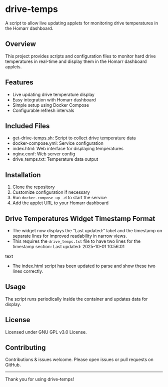 # drive-temps

A script to allow live updating applets for monitoring drive temperatures in the Homarr dashboard.

## Overview

This project provides scripts and configuration files to monitor hard drive temperatures in real-time and display them in the Homarr dashboard applets.

## Features

- Live updating drive temperature display
- Easy integration with Homarr dashboard
- Simple setup using Docker Compose
- Configurable refresh intervals

## Included Files

- get-drive-temps.sh: Script to collect drive temperature data
- docker-compose.yml: Service configuration
- index.html: Web interface for displaying temperatures
- nginx.conf: Web server config
- drive_temps.txt: Temperature data output

## Installation

1. Clone the repository
2. Customize configuration if necessary
3. Run `docker-compose up -d` to start the service
4. Add the applet URL to your Homarr dashboard


## Drive Temperatures Widget Timestamp Format

- The widget now displays the “Last updated:” label and the timestamp on separate lines for improved readability in narrow views.
- This requires the `drive_temps.txt` file to have two lines for the timestamp section:
Last updated:
2025-10-01 10:56:01

text

- The index.html script has been updated to parse and show these two lines correctly.



## Usage

The script runs periodically inside the container and updates data for display.

## License

Licensed under GNU GPL v3.0 License.

## Contributing

Contributions & issues welcome. Please open issues or pull requests on GitHub.

---

Thank you for using drive-temps!


